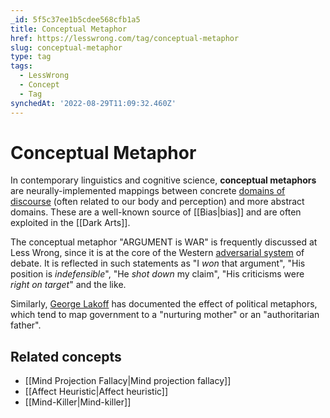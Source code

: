 ```yaml
---
_id: 5f5c37ee1b5cdee568cfb1a5
title: Conceptual Metaphor
href: https://lesswrong.com/tag/conceptual-metaphor
slug: conceptual-metaphor
type: tag
tags:
  - LessWrong
  - Concept
  - Tag
synchedAt: '2022-08-29T11:09:32.460Z'
---
```

# Conceptual Metaphor

In contemporary linguistics and cognitive science, **conceptual metaphors** are neurally-implemented mappings between concrete [domains of discourse](https://wiki.lesswrong.com/wiki/domain_of_discourse) (often related to our body and perception) and more abstract domains. These are a well-known source of [[Bias|bias]] and are often exploited in the [[Dark Arts]].

The conceptual metaphor "ARGUMENT is WAR" is frequently discussed at Less Wrong, since it is at the core of the Western [adversarial system](https://wiki.lesswrong.com/wiki/adversarial_system) of debate. It is reflected in such statements as "I _won_ that argument", "His position is _indefensible_", "He _shot down_ my claim", "His criticisms were _right on target_" and the like.

Similarly, [George Lakoff](https://en.wikipedia.org/wiki/George_Lakoff) has documented the effect of political metaphors, which tend to map government to a "nurturing mother" or an "authoritarian father".

## Related concepts

- [[Mind Projection Fallacy|Mind projection fallacy]]
- [[Affect Heuristic|Affect heuristic]]
- [[Mind-Killer|Mind-killer]]